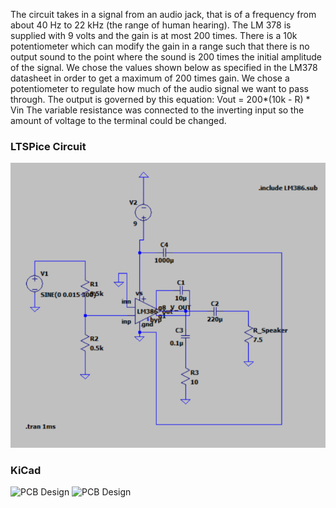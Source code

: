 The circuit takes in a signal from an audio jack, that is of a frequency from about 40 Hz to 22 kHz (the range of human hearing). The LM 378 is supplied with 9 volts and the gain is at most 200 times. There is a 10k potentiometer which can modify the gain in a range such that there is no output sound to the point where the sound is 200 times the initial amplitude of the signal.
We chose the values shown below as specified in the LM378 datasheet in order to get a maximum of 200 times gain. We chose a potentiometer to regulate how much of the audio signal we want to pass through. The output is governed by this equation: Vout  = 200*(10k - R) * Vin
The variable resistance was connected to the inverting input so the amount of voltage to the terminal could be changed.


### LTSPice Circuit
![LTSPice Circuit](LTSpice.png)


### KiCad
![PCB Design](PCDdesign.jpg)
![PCB Design](KiCad.jpg)
